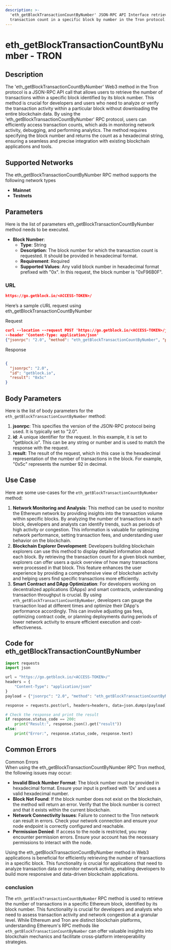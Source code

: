 ```yaml
---
description: >-
  'eth_getBlockTransactionCountByNumber' JSON-RPC API Interface retrieves
  transaction count in a specific block by number in the Tron protocol.
---
```


# eth\_getBlockTransactionCountByNumber - TRON

## Description

The 'eth\_getBlockTransactionCountByNumber' Web3 method in the Tron protocol is a JSON-RPC API call that allows users to retrieve the number of transactions within a specific block identified by its block number. This method is crucial for developers and users who need to analyze or verify the transaction activity within a particular block without downloading the entire blockchain data. By using the 'eth\_getBlockTransactionCountByNumber' RPC protocol, users can efficiently access transaction counts, which aids in monitoring network activity, debugging, and performing analytics. The method requires specifying the block number and returns the count as a hexadecimal string, ensuring a seamless and precise integration with existing blockchain applications and tools.

## Supported Networks

The eth\_getBlockTransactionCountByNumber RPC method supports the following network types

* **Mainnet**
* **Testnets**

## Parameters

Here is the list of parameters eth\_getBlockTransactionCountByNumber method needs to be executed.

* **Block Number**:
  * **Type**: String
  * **Description**: The block number for which the transaction count is requested. It should be provided in hexadecimal format.
  * **Requirement**: Required
  * **Supported Values**: Any valid block number in hexadecimal format prefixed with "0x". In this request, the block number is "0xF96B0F".

### URL

```json
https://go.getblock.io/<ACCESS-TOKEN>/
```

Here’s a sample cURL request using eth\_getBlockTransactionCountByNumber

Request

```json
curl --location --request POST 'https://go.getblock.io/<ACCESS-TOKEN>/jsonrpc' 
--header 'Content-Type: application/json' 
{"jsonrpc": "2.0", "method": "eth_getBlockTransactionCountByNumber", "params": ["0xF96B0F"], "id": "getblock.io"}
```

Response

```json

{
  "jsonrpc": "2.0",
  "id": "getblock.io",
  "result": "0x5c"
}
```

## Body Parameters

Here is the list of body parameters for the `eth_getBlockTransactionCountByNumber` method:

1. **jsonrpc**: This specifies the version of the JSON-RPC protocol being used. It is typically set to "2.0".
2. **id**: A unique identifier for the request. In this example, it is set to "getblock.io". This can be any string or number and is used to match the response with the request.
3. **result**: The result of the request, which in this case is the hexadecimal representation of the number of transactions in the block. For example, "0x5c" represents the number 92 in decimal.

## Use Case

Here are some use-cases for the `eth_getBlockTransactionCountByNumber` method:

1. **Network Monitoring and Analysis**: This method can be used to monitor the Ethereum network by providing insights into the transaction volume within specific blocks. By analyzing the number of transactions in each block, developers and analysts can identify trends, such as periods of high activity or congestion. This information is valuable for optimizing network performance, setting transaction fees, and understanding user behavior on the blockchain.
2. **Blockchain Explorer Development**: Developers building blockchain explorers can use this method to display detailed information about each block. By retrieving the transaction count for a given block number, explorers can offer users a quick overview of how many transactions were processed in that block. This feature enhances the user experience by providing a comprehensive view of blockchain activity and helping users find specific transactions more efficiently.
3. **Smart Contract and DApp Optimization**: For developers working on decentralized applications (DApps) and smart contracts, understanding transaction throughput is crucial. By using `eth_getBlockTransactionCountByNumber`, developers can gauge the transaction load at different times and optimize their DApp's performance accordingly. This can involve adjusting gas fees, optimizing contract code, or planning deployments during periods of lower network activity to ensure efficient execution and cost-effectiveness.

## Code for eth\_getBlockTransactionCountByNumber

```python
import requests
import json

url = "https://go.getblock.io/<ACCESS-TOKEN>/"
headers = {
    "Content-Type": "application/json"
}
payload = {"jsonrpc": "2.0", "method": "eth_getBlockTransactionCountByNumber", "params": ["0xF96B0F"], "id": "getblock.io"}

response = requests.post(url, headers=headers, data=json.dumps(payload))

# Check the response and print the result
if response.status_code == 200:
    print("Result:", response.json().get("result"))
else:
    print("Error:", response.status_code, response.text)
```

## Common Errors

Common Errors\
When using the eth\_getBlockTransactionCountByNumber RPC Tron method, the following issues may occur:

* **Invalid Block Number Format**: The block number must be provided in hexadecimal format. Ensure your input is prefixed with '0x' and uses a valid hexadecimal number.
* **Block Not Found**: If the block number does not exist on the blockchain, the method will return an error. Verify that the block number is correct and that it exists within the current blockchain.
* **Network Connectivity Issues**: Failure to connect to the Tron network can result in errors. Check your network connection and ensure your node endpoint is correctly configured and reachable.
* **Permission Denied**: If access to the node is restricted, you may encounter permission errors. Ensure your account has the necessary permissions to interact with the node.

Using the eth\_getBlockTransactionCountByNumber method in Web3 applications is beneficial for efficiently retrieving the number of transactions in a specific block. This functionality is crucial for applications that need to analyze transaction data or monitor network activity, enabling developers to build more responsive and data-driven blockchain applications.

### conclusion

The `eth_getBlockTransactionCountByNumber` RPC method is used to retrieve the number of transactions in a specific Ethereum block, identified by its block number. This functionality is crucial for developers and analysts who need to assess transaction activity and network congestion at a granular level. While Ethereum and Tron are distinct blockchain platforms, understanding Ethereum's RPC methods like `eth_getBlockTransactionCountByNumber` can offer valuable insights into blockchain mechanics and facilitate cross-platform interoperability strategies.
